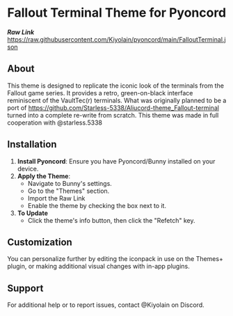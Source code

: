 # Fallout Terminal Theme for Pyoncord
***Raw Link***
https://raw.githubusercontent.com/Kiyolain/pyoncord/main/FalloutTerminal.json

## About

This theme is designed to replicate the iconic look of the terminals from the Fallout game series. It provides a retro, green-on-black interface reminiscent of the VaultTec(r) terminals. What was originally planned to be a port of https://github.com/Starless-5338/Aliucord-theme_Fallout-terminal turned into a complete re-write from scratch. 
This theme was made in full cooperation with @starless.5338

## Installation

1. **Install Pyoncord**: Ensure you have Pyoncord/Bunny installed on your device.
3. **Apply the Theme**:
   - Navigate to Bunny's settings.
   - Go to the "Themes" section.
   - Import the Raw Link
   - Enable the theme by checking the box next to it.
4. **To Update**
   - Click the theme's info button, then click the "Refetch" key.

## Customization

You can personalize further by editing the iconpack in use on the Themes+ plugin, or making additional visual changes with in-app plugins.
## Support

For additional help or to report issues, contact @Kiyolain on Discord.